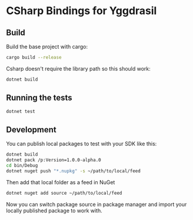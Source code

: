 # CSharp Bindings for Yggdrasil

## Build

Build the base project with cargo:

```bash
cargo build --release
```

Csharp doesn't require the library path so this should work:

```bash
dotnet build
```

## Running the tests

```bash
dotnet test
```

## Development

You can publish local packages to test with your SDK like this:

```bash
dotnet build
dotnet pack /p:Version=1.0.0-alpha.0
cd bin/Debug
dotnet nuget push "*.nupkg" -s ~/path/to/local/feed
```

Then add that local folder as a feed in NuGet

```bash
dotnet nuget add source ~/path/to/local/feed
```

Now you can switch package source in package manager and import your locally published package to work with.